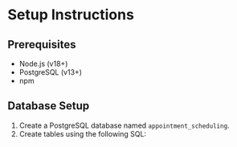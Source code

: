 # Setup Instructions

## Prerequisites

- Node.js (v18+)
- PostgreSQL (v13+)
- npm

## Database Setup

1. Create a PostgreSQL database named `appointment_scheduling`.
2. Create tables using the following SQL: